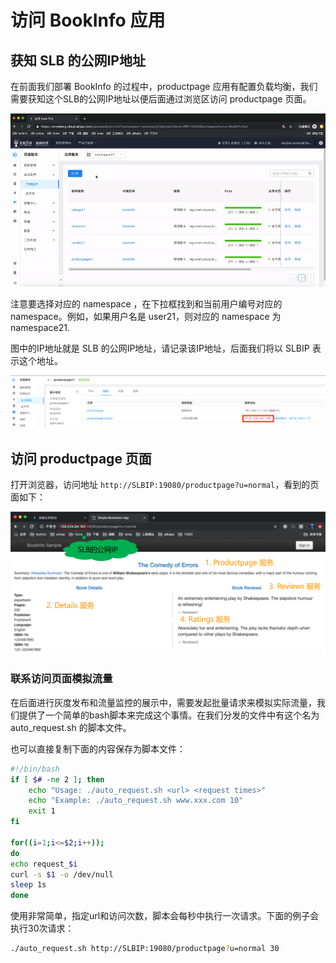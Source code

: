 # 访问 BookInfo 应用

## 获知 SLB 的公网IP地址

在前面我们部署 BookInfo 的过程中，productpage 应用有配置负载均衡，我们需要获知这个SLB的公网IP地址以便后面通过浏览区访问 productpage 页面。

![](images/access/access.gif)

注意要选择对应的 namespace ，在下拉框找到和当前用户编号对应的 namespace。例如，如果用户名是 user21，则对应的 namespace 为 namespace21.

图中的IP地址就是 SLB 的公网IP地址，请记录该IP地址，后面我们将以 SLBIP 表示这个地址。

![](images/access/service-detail.png)

## 访问 productpage 页面

打开浏览器，访问地址 `http://SLBIP:19080/productpage?u=normal`，看到的页面如下：

![](images/story/story3.png)

### 联系访问页面模拟流量

在后面进行灰度发布和流量监控的展示中，需要发起批量请求来模拟实际流量，我们提供了一个简单的bash脚本来完成这个事情。在我们分发的文件中有这个名为 auto_request.sh 的脚本文件。

也可以直接复制下面的内容保存为脚本文件：

```bash
#!/bin/bash  
if [ $# -ne 2 ]; then
    echo "Usage: ./auto_request.sh <url> <request times>"
    echo "Example: ./auto_request.sh www.xxx.com 10"
    exit 1
fi

for((i=1;i<=$2;i++)); 
do
echo request_$i 
curl -s $1 -o /dev/null
sleep 1s
done  
```

使用非常简单，指定url和访问次数，脚本会每秒中执行一次请求。下面的例子会执行30次请求：

```bash
./auto_request.sh http://SLBIP:19080/productpage?u=normal 30
```

